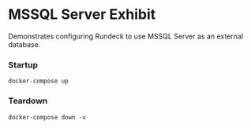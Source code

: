 MSSQL Server Exhibit
=============

Demonstrates configuring Rundeck to use MSSQL Server as an external database.


### Startup
```
docker-compose up
```

### Teardown
```
docker-compose down -v
```